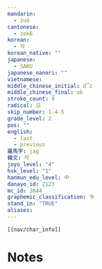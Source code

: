 ```yaml
---
mandarin:
  - zuó
cantonese:
  - zok6
korean:
  - 작
korean_native: ""
japanese:
  - SAKU
japanese_nanori: ""
vietnamese:
middle_chinese_initial: d͡z
middle_chinese_final: ɑk
stroke_count: 9
radical: 日
skip_number: 1-4-5
grade_level: 2
pos: ""
english:
  - last
  - previous
羅馬字: jag
韓文: 작
joyo_level: "4"
hsk_level: "1"
hanmun_edu_level: 中
danayo_id: 2123
mc_id: 3844
graphemic_classification: 乍
stand_in: "TRUE"
aliases:
---
```

```meta-bind-embed
[[nav/char_info]]
```

# Notes
